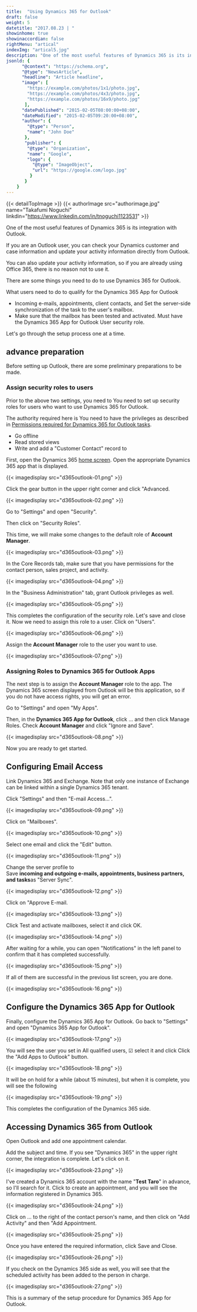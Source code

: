 ```yaml
---
title:  "Using Dynamics 365 for Outlook"
draft: false
weight: 5
datetitle: "2017.08.23 | "
showinhome: true
showinaccordian: false
rightMenu: "artical"
indexImg: "artical5.jpg"
description: "One of the most useful features of Dynamics 365 is its integration with Outlook."
jsonld: {
      "@context": "https://schema.org",
      "@type": "NewsArticle",
      "headline": "Article headline",
      "image": [
        "https://example.com/photos/1x1/photo.jpg",
        "https://example.com/photos/4x3/photo.jpg",
        "https://example.com/photos/16x9/photo.jpg"
       ],
      "datePublished": "2015-02-05T08:00:00+08:00",
      "dateModified": "2015-02-05T09:20:00+08:00",
      "author": {
        "@type": "Person",
        "name": "John Doe"
       },
       "publisher": {
        "@type": "Organization",
        "name": "Google",
        "logo": {
          "@type": "ImageObject",
          "url": "https://google.com/logo.jpg"
         }
       }
    }
---
```

{{< detailTopImage >}}
{{< authorImage src="authorimage.jpg" name="Takafumi Noguchi" linkdin="https://www.linkedin.com/in/tnoguchi1123531" >}}
<!-- Intro  -->
One of the most useful features of Dynamics 365 is its integration with Outlook.

If you are an Outlook user, you can check your Dynamics customer and case information and update your activity information directly from Outlook.

You can also update your activity information, so if you are already using Office 365, there is no reason not to use it.

There are some things you need to do to use Dynamics 365 for Outlook.
<!-- HighLighted Box -->
What users need to do to qualify for the Dynamics 365 App for Outlook
  * Incoming e-mails, appointments, client contacts, and
  Set the server-side synchronization of the task to the user's mailbox.
  * Make sure that the mailbox has been tested and activated.
  Must have the Dynamics 365 App for Outlook User security role.

Let's go through the setup process one at a time.

 
## advance preparation
Before setting up Outlook, there are some preliminary preparations to be made.

### Assign security roles to users
Prior to the above two settings, you need to
You need to set up security roles for users who want to use Dynamics 365 for Outlook.

The authority required here is
You need to have the privileges as described in [Permissions required for Dynamics 365 for Outlook tasks](https://docs.microsoft.com/ja-jp/dynamics365/outlook-addin/admin-guide/permissions-required-tasks).

  * Go offline
  * Read stored views
  * Write and add a "Customer Contact" record to

First, open the Dynamics 365 [home screen](https://home.dynamics.com/).
Open the appropriate Dynamics 365 app that is displayed.
<!-- Image= d365outlook-01.png -->
{{< imagedisplay src="d365outlook-01.png" >}}

Click the gear button in the upper right corner and click "Advanced.
<!-- Image= d365outlook-02.png -->
{{< imagedisplay src="d365outlook-02.png" >}}


Go to "Settings" and open "Security".

Then click on "Security Roles".

This time, we will make some changes to the default role of **Account Manager**.
<!-- Image= d365outlook-03.png -->
{{< imagedisplay src="d365outlook-03.png" >}}

In the Core Records tab, make sure that you have permissions for the contact person, sales project, and activity.
<!-- Image= d365outlook-04.png -->
{{< imagedisplay src="d365outlook-04.png" >}}

In the "Business Administration" tab, grant Outlook privileges as well. 
<!-- Image= d365outlook-05.png -->
{{< imagedisplay src="d365outlook-05.png" >}}


This completes the configuration of the security role. Let's save and close it.
Now we need to assign this role to a user. Click on "Users".
<!-- Image= d365outlook-06.png -->
{{< imagedisplay src="d365outlook-06.png" >}}


Assign the **Account Manager** role to the user you want to use.
<!-- Image= d365outlook-07.png -->
{{< imagedisplay src="d365outlook-07.png" >}}


### Assigning Roles to Dynamics 365 for Outlook Apps
The next step is to assign the **Account Manager** role to the app.
The Dynamics 365 screen displayed from Outlook will be this application, so if you do not have access rights, you will get an error.

Go to "Settings" and open "My Apps".

Then, in the **Dynamics 365 App for Outlook**, click ... and then click Manage Roles.
Check **Account Manager** and click "Ignore and Save".
<!-- Image= d365outlook-08.png -->
{{< imagedisplay src="d365outlook-08.png" >}}


Now you are ready to get started.

## Configuring Email Access
Link Dynamics 365 and Exchange.
Note that only one instance of Exchange can be linked within a single Dynamics 365 tenant.

Click "Settings" and then "E-mail Access...".
<!-- Image= d365outlook-09.png -->
{{< imagedisplay src="d365outlook-09.png" >}}


Click on "Mailboxes".
<!-- Image= d365outlook-10.png -->
{{< imagedisplay src="d365outlook-10.png" >}}


Select one email and click the "Edit" button.
<!-- Image= d365outlook-11.png -->
{{< imagedisplay src="d365outlook-11.png" >}}

Change the server profile to      
Save **incoming and outgoing e-mails, appointments, business partners, and tasks**as "Server Sync".
<!-- Image= d365outlook-12.png -->
{{< imagedisplay src="d365outlook-12.png" >}}


Click on "Approve E-mail.
<!-- Image= d365outlook-13.png -->
{{< imagedisplay src="d365outlook-13.png" >}}


Click Test and activate mailboxes, select it and click OK.
<!-- Image= d365outlook-14.png -->
{{< imagedisplay src="d365outlook-14.png" >}}


After waiting for a while, you can open "Notifications" in the left panel to confirm that it has completed successfully.
<!-- Image= d365outlook-15.png -->
{{< imagedisplay src="d365outlook-15.png" >}}


If all of them are successful in the previous list screen, you are done.
<!-- Image= d365outlook-16.png -->
{{< imagedisplay src="d365outlook-16.png" >}}


## Configure the Dynamics 365 App for Outlook
Finally, configure the Dynamics 365 App for Outlook.
 Go back to "Settings" and open "Dynamics 365 App for Outlook".
<!-- Image= d365outlook-17.png -->
{{< imagedisplay src="d365outlook-17.png" >}}


You will see the user you set in All qualified users, ☑ select it and click
Click the "Add Apps to Outlook" button.
<!-- Image= d365outlook-18.png -->
{{< imagedisplay src="d365outlook-18.png" >}}


It will be on hold for a while (about 15 minutes), but when it is complete, you will see the following
<!-- Image= d365outlook-19.png -->
{{< imagedisplay src="d365outlook-19.png" >}}

This completes the configuration of the Dynamics 365 side.

## Accessing Dynamics 365 from Outlook
Open Outlook and add one appointment calendar.

Add the subject and time.
If you see "Dynamics 365" in the upper right corner, the integration is complete. Let's click on it.
<!-- Image- d365outlook-23.png -->
{{< imagedisplay src="d365outlook-23.png" >}}


I've created a Dynamics 365 account with the name "**Test Taro**" in advance, so I'll search for it.
Click to create an appointment, and you will see the information registered in Dynamics 365.
<!-- Image= d365outlook-24.png -->
{{< imagedisplay src="d365outlook-24.png" >}}


Click on ... to the right of the contact person's name, and then click on "Add Activity" and then "Add Appointment.
<!-- Image= d365outlook-25.png -->
{{< imagedisplay src="d365outlook-25.png" >}}


Once you have entered the required information, click Save and Close.
<!-- Image= d365outlook-26.png -->
{{< imagedisplay src="d365outlook-26.png" >}}


If you check on the Dynamics 365 side as well, you will see that the scheduled activity has been added to the person in charge.
<!-- Image= d365outlook-27.png -->
{{< imagedisplay src="d365outlook-27.png" >}}

This is a summary of the setup procedure for Dynamics 365 App for Outlook.     
&nbsp;